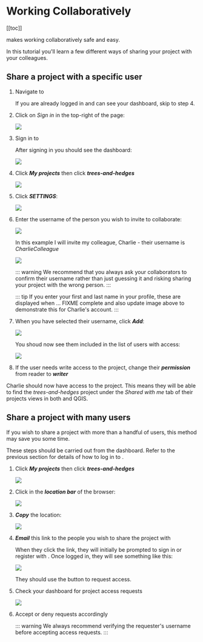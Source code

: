 # Working Collaboratively

[[toc]]

<MainPlatformName /> makes working collaboratively safe and easy.

In this tutorial you'll learn a few different ways of sharing your project with your colleagues.


## Share a project with a specific <MainPlatformName /> user

1. Navigate to <MainDomainNameLink />

	If you are already logged in and can see your dashboard, skip to step 4.

2. Click on *Sign in* in the top-right of the page:

	![](./mergin-web-sign-in.jpg)

3. Sign in to <MainPlatformName />

	After signing in you should see the <MainPlatformName /> dashboard:

	![](./mergin-web-dashboard.jpg)

4. Click ***My projects*** then click ***trees-and-hedges***

	![](./mergin-web-my-projects-trees-and-hedges.jpg)

5. Click ***SETTINGS***:

	![](./mergin-web-project-settings.jpg)

6. Enter the <MainPlatformName /> username of the person you wish to invite to collaborate:

	![](./mergin-web-invite-collaborators.jpg)

	In this example I will invite my colleague, Charlie - their username is *CharlieColleague*

	![](./mergin-web-charliecolleague.jpg)

	::: warning
	We recommend that you always ask your collaborators to confirm their <MainPlatformName /> username rather than just guessing it and risking sharing your project with the wrong person.
	:::

	::: tip
	If you enter your first and last name in your <MainPlatformName /> profile, these are displayed when ... FIXME complete and also update image above to demonstrate this for Charlie's account.
	:::

	

7. When you have selected their username, click ***Add***:

	![](./mergin-web-add-user.jpg)

	You shoud now see them included in the list of users with access:

	![](./mergin-web-charlie-with-access.jpg)

8. If the user needs write access to the project, change their ***permission*** from reader to ***writer***

Charlie should now have access to the project. This means they will be able to find the *trees-and-hedges* project under the *Shared with me* tab of their projects views in both <MobileAppName /> and QGIS.


## Share a project with many users

If you wish to share a project with more than a handful of users, this method may save you some time.

These steps should be carried out from the <MainPlatformName /> dashboard. Refer to the previous section for details of how to log in to <MainPlatformName />.

1. Click ***My projects*** then click ***trees-and-hedges***

	![](./mergin-web-my-projects-trees-and-hedges.jpg)

2. Click in the ***location bar*** of the browser:

	![](./mergin-web-url.jpg)

3. ***Copy*** the location:

	![](./mergin-web-copy-url.jpg)

4. ***Email*** this link to the people you wish to share the project with

	When they click the link, they will initially be prompted to sign in or register with <MainPlatformName />. Once logged in, they will see something like this:

	![](./mergin-web-request-access.jpg)

	They should use the button to request access. 

5. Check your dashboard for project access requests

	![](./mergin-web-project-access-requests.jpg)

6. Accept or deny requests accordingly

	::: warning
	We always recommend verifying the requester's <MainPlatformName /> username before accepting access requests.
	:::
